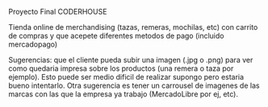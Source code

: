 Proyecto Final CODERHOUSE

Tienda online de merchandising (tazas, remeras, mochilas, etc) con carrito de compras y que acepete diferentes metodos de pago (incluido mercadopago)

Sugerencias: que el cliente pueda subir una imagen (.jpg o .png) para ver como quedaria impresa sobre los productos (una remera o taza por ejemplo). Esto puede ser medio dificil de realizar supongo pero estaria bueno intentarlo.  Otra sugerencia es tener un carrousel de imagenes de las marcas con las que la empresa ya trabajo (MercadoLibre por ej, etc).
